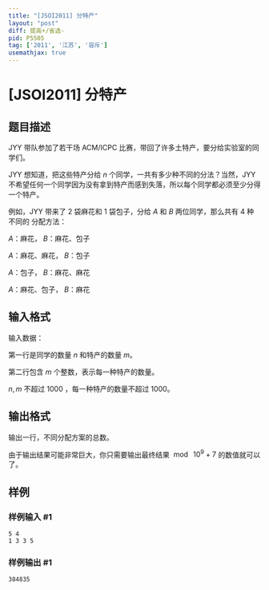 ```yaml
---
title: "[JSOI2011] 分特产"
layout: "post"
diff: 提高+/省选-
pid: P5505
tag: ['2011', '江苏', '容斥']
usemathjax: true
---
```


# [JSOI2011] 分特产
## 题目描述

JYY 带队参加了若干场 $\text{ACM/ICPC}$ 比赛，带回了许多土特产，要分给实验室的同学们。

JYY 想知道，把这些特产分给 $n$ 个同学，一共有多少种不同的分法？当然，JYY 不希望任何一个同学因为没有拿到特产而感到失落，所以每个同学都必须至少分得一个特产。

例如，JYY 带来了 $2$ 袋麻花和 $1$ 袋包子，分给 $A$ 和 $B$ 两位同学，那么共有 $4$ 种不同的
分配方法：

 $A$：麻花， $B$：麻花、包子

 $A$：麻花、麻花， $B$：包子

 $A$：包子， $B$：麻花、麻花

 $A$：麻花、包子， $B$：麻花
## 输入格式

输入数据：

第一行是同学的数量 $n$ 和特产的数量 $m$。

第二行包含 $m$ 个整数，表示每一种特产的数量。

$n, m$ 不超过 $1000$ ，每一种特产的数量不超过 $1000$。
## 输出格式

输出一行，不同分配方案的总数。

由于输出结果可能非常巨大，你只需要输出最终结果
$\bmod\ {10^9+7}$ 的数值就可以了。
## 样例

### 样例输入 #1
```
5 4
1 3 3 5
```
### 样例输出 #1
```
384835
```
